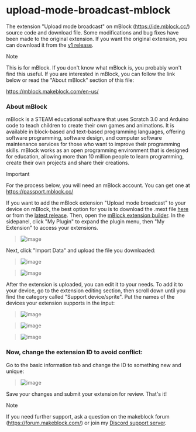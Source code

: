 # upload-mode-broadcast-mblock

The extension "Upload mode broadcast" on mBlock (https://ide.mblock.cc/) source code and download file.
Some modifications and bug fixes have been made to the original extension. If you want the original extension, you can download it from the [v1 release](https://github.com/The-Best-Codes/upload-mode-broadcast-mblock/releases/tag/v1).

> [!NOTE]
> This is for mBlock. If you don't know what mBlock is, you probably won't find this useful.
> If you are interested in mBlock, you can follow the link below or read the "About mBlock" section of this file:

https://mblock.makeblock.com/en-us/

### About mBlock

mBlock is a STEAM educational software that uses Scratch 3.0 and Arduino code to teach children to create their own games and animations. It is available in block-based and text-based programming languages, offering software programming, software design, and computer software maintenance services for those who want to improve their programming skills. mBlock works as an open programming environment that is designed for education, allowing more than 10 million people to learn programming, create their own projects and share their creations.

> [!IMPORTANT]
> For the process below, you will need an mBlock account. You can get one at https://passport.mblock.cc/

If you want to add the mBlock extension "Upload mode broadcast" to your device on mBlock, the best option for you is to download the .mext file [here](https://github.com/The-Best-Codes/upload-mode-broadcast-mblock/raw/main/arduino_broadcast.mext) or from the [latest release](https://github.com/The-Best-Codes/upload-mode-broadcast-mblock/releases/latest). Then, open the [mBlock extension builder](https://ext.mblock.cc/). In the sidepanel, click "My Plugin" to expand the plugin menu, then "My Extension" to access your extensions.

> ![image](https://user-images.githubusercontent.com/106822363/227027690-0386a26e-f436-42d6-ae0c-ab06ad35953d.png)

Next, click "Import Data" and upload the file you downloaded:

> ![image](https://user-images.githubusercontent.com/106822363/227028267-c28cc4c4-1748-4901-9b4c-688f2e3ced3b.png)

> ![image](https://user-images.githubusercontent.com/106822363/227028328-f20b1ec7-0414-442f-b6e6-cdee2c0bbb77.png)

After the extension is uploaded, you can edit it to your needs. To add it to your device, go to the extension editing section, then scroll down until you find the category called "Support device/sprite". Put the names of the devices your extension supports in the input:

> ![image](https://user-images.githubusercontent.com/106822363/227029267-a7952196-3085-4eca-82cc-67eb1a161369.png)

> ![image](https://user-images.githubusercontent.com/106822363/227029326-576d4493-638d-4711-b44e-022d9b2f6d3e.png)

> ![image](https://user-images.githubusercontent.com/106822363/227029098-7db15226-b62e-4b3d-a46b-7e5bc51d06dc.png)

### Now, change the extension ID to avoid conflict:

Go to the basic information tab and change the ID to something new and unique:

> ![image](https://github.com/The-Best-Codes/upload-mode-broadcast-mblock/assets/106822363/ea9714f5-6889-4e6f-ae38-74a32dbd0cbb)

Save your changes and submit your extension for review. That's it!

> [!NOTE]
> If you need further support, ask a question on the makeblock forum (https://forum.makeblock.com/) or join my [Discord support server](https://discord.com/invite/dKeuR9yfBs).
